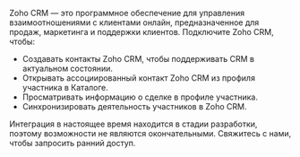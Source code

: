Zoho CRM — это программное обеспечение для управления взаимоотношениями с клиентами онлайн, предназначенное для продаж, маркетинга и поддержки клиентов. Подключите Zoho CRM, чтобы:

- Создавать контакты Zoho CRM, чтобы поддерживать CRM в актуальном состоянии.
- Открывать ассоциированный контакт Zoho CRM из профиля участника в Каталоге.
- Просматривать информацию о сделке в профиле участника.
- Синхронизировать деятельность участников в Zoho CRM.

Интеграция в настоящее время находится в стадии разработки, поэтому возможности не являются окончательными. Свяжитесь с нами, чтобы запросить ранний доступ.